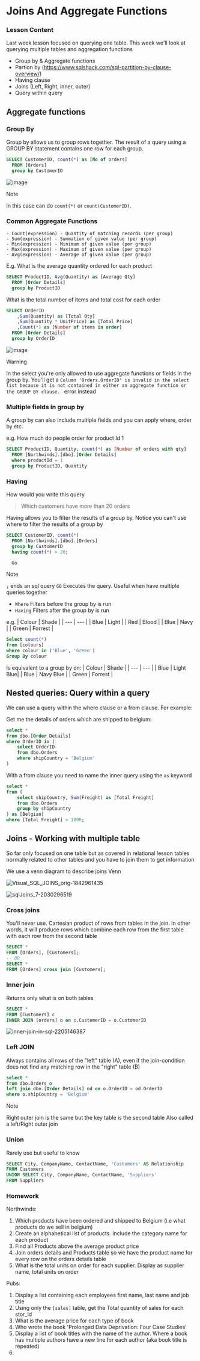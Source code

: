# Joins And Aggregate Functions

### Lesson Content
Last week lesson focused on querying one table. This week we'll look at querying multiple tables and aggregation functions

- Group by & Aggregate functions
- Partion by (https://www.sqlshack.com/sql-partition-by-clause-overview/)
- Having clause
- Joins (Left, Right, inner, outer)
- Query within query

## Aggregate functions

### Group By
Group by allows us to group rows together. The result of a query using a GROUP BY statement contains one row for each group.

```sql
SELECT CustomerID, count(*) as [No of orders]
  FROM [Orders]
  group by CustomerID
```
![image](https://github.com/user-attachments/assets/2c167f08-62c4-42b7-9b02-3ee34708da79)


> [!NOTE]
> In this case can do `count(*)` or `count(CustomerID)`.

### Common Aggregate Functions
    - Count(expression) - Quantity of matching records (per group)
    - Sum(expression) - Summation of given value (per group)
    - Min(expression) - Minimum of given value (per group)
    - Max(expression) - Maximum of given value (per group)
    - Avg(expression) - Average of given value (per group)

E.g. What is the average quantity ordered for each product
```sql
SELECT ProductID, Avg(Quantity) as [Average Qty]
  FROM [Order Details]
  group by ProductID
```

What is the total number of items and total cost for each order
```sql
SELECT OrderID
	,Sum(Quantity) as [Total Qty]
	,Sum(Quantity * UnitPrice) as [Total Price]
	,Count(*) as [Number of items in order]
  FROM [Order Details]
  group by OrderID
```
![image](https://github.com/user-attachments/assets/e14a6da1-9b42-4d03-81b7-d5aa2df99cb2)


> [!WARNING]
> In the select you're only allowed to use aggregate functions or fields in the group by. You'll get a `Column 'Orders.OrderID' is invalid in the select list because it is not contained in either an aggregate function or the GROUP BY clause.
` error instead


### Multiple fields in group by

A group by can also include multiple fields and you can apply where, order by etc.

e.g. How much do people order for product Id 1
```sql
SELECT ProductID, Quantity, count(*) as [Number of orders with qty]
  FROM [Northwinds].[dbo].[Order Details]
  where productId = 1
  group by ProductID, Quantity
```

### Having
How would you write this query
> Which customers have more than 20 orders


Having allows you to filter the results of a group by. Notice you can't use where to filter the results of a group by
```sql
SELECT CustomerID, count(*)
  FROM [Northwinds].[dbo].[Orders]
  group by CustomerID
  having count(*) > 20;

  Go
```
> [!NOTE]
> `;` ends an sql query
> `GO` Executes the query. Useful when have multiple queries together

- `Where` Filters before the group by is run
- `Having` Filters after the group by is run

e.g. 
| Colour   | Shade     |
| ---      | ---       |
| Blue     | Light     |
| Red      | Blood     |
| Blue     | Navy      |
| Green    | Forrest   |

```sql
Select count(*)
from [colours]
where colour in ('Blue', 'Green')
Group By colour
```

Is equivalent to a group by on:
| Colour   | Shade     |
| ---      | ---       |
| Blue     | Light Blue|
| Blue     | Navy Blue |
| Green    | Forrest   |


## Nested queries: Query within a query
We can use a query within the where clause or a from clause. For example:

Get me the details of orders which are shipped to belgium:
```sql
select * 
from dbo.[Order Details]
where OrderID in (
	select OrderID
	from dbo.Orders
	where shipCountry = 'Belgium'
)
```

With a from clause you need to name the inner query using the `as` keyword
```sql
select *
from (
	select shipCountry, Sum(Freight) as [Total Freight]
	from dbo.Orders
	group by shipCountry
) as [Belgian]
where [Total Freight] > 1000;
```

## Joins - Working with multiple table
So far only focused on one table but as covered in relational lesson tables normally related to other tables and you have to join them to get information

We use a venn diagram to describe joins Venn

![Visual_SQL_JOINS_orig-1842961435](https://github.com/user-attachments/assets/3dfd1865-a7ca-4366-a54f-24d8065dbfd8)

![sqlJoins_7-2030296519](https://github.com/user-attachments/assets/04b82a53-1d1e-4d99-94dc-95bca4e8baee)

### Cross joins
You'll never use. Cartesian product of rows from tables in the join. In other words, it will produce rows which combine each row from the first table with each row from the second table
```sql
SELECT *
FROM [Orders], [Customers];
-- OR
SELECT *
FROM [Orders] cross join [Customers];
```

### Inner join
Returns only what is on both tables
```sql
SELECT *
FROM [Customers] c
INNER JOIN [orders] o on c.CustomerID = o.CustomerID
```
![inner-join-in-sql-2205146387](https://github.com/user-attachments/assets/6accb98a-4e48-46db-be41-a287cebd0fc8)


### Left JOIN
Always contains all rows of the "left" table (A), even if the join-condition does not find any matching row in the "right" table (B)

```sql
select * 
from dbo.Orders o 
left join dbo.[Order Details] od on o.OrderID = od.OrderID
where o.shipCountry = 'Belgium'
```

> [!NOTE]
> Right outer join is the same but the key table is the second table
> Also called a left/Right outer join

### Union
Rarely use but useful to know
```sql
SELECT City, CompanyName, ContactName, 'Customers' AS Relationship 
FROM Customers
UNION SELECT City, CompanyName, ContactName, 'Suppliers'
FROM Suppliers
```


### Homework
Northwinds:
1. Which products have been ordered and shipped to Belgium (i.e what products do we sell in belgium)
2. Create an alphabetical list of products. Include the category name for each product
3. Find all Products above the average product price
4. Join orders details and Products table so we have the product name for every row on the orders details table
5. What is the total units on order for each supplier. Display as supplier name, total units on order

   
Pubs:
1. Display a list containing each employees first name, last name and job title
2. Using only the `[sales]` table, get the Total quantity of sales for each stor_id
3. What is the average price for each type of book
4. Who wrote the book 'Prolonged Data Deprivation: Four Case Studies'
5. Display a list of book titles with the name of the author. Where a book has multiple authors have a new line for each author (aka book title is repeated)
6. 
